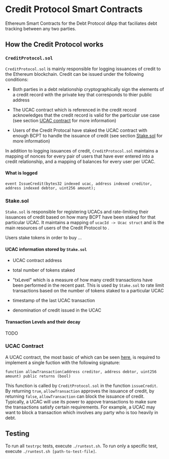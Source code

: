 # Credit Protocol Smart Contracts

Ethereum Smart Contracts for the Debt Protocol dApp that faciliates debt
tracking between any two parties.

## How the Credit Protocol works

### `CreditProtocol.sol`

`CreditProtocol.sol` is mainly responsible for logging issuances of credit to
the Ethereum blockchain. Credit can be issued under the following conditions:

- Both parties in a debt relationship cryptographically sign the elements of
a credit record with the private key that corresponds to thier public address

- The UCAC contract which is referenced in the credit record acknowledges that
the credit record is valid for the particular use case (see section
[UCAC contract](#UCAC-Contract) for more information)

- Users of the Credit Protocal have staked the UCAC contract with enough BCPT
to handle the issuance of credit (see section [Stake.sol](#Stake.sol) for more information)

In addition to logging issuances of credit, `CreditProtocol.sol` maintains
a mapping of nonces for every pair of users that have ever entered into
a credit relationship, and a mapping of balances for every user per UCAC.

#### What is logged

```
event IssueCredit(bytes32 indexed ucac, address indexed creditor, address indexed debtor, uint256 amount);
```

### Stake.sol

`Stake.sol` is responsible for registering UCACs and rate-limiting their
issuances of credit based on how many BCPT have been staked for that particular
UCAC. It maintains a mapping of `ucacId -> Ucac struct` and is the main
resources of users of the Credit Protocol to .

Users stake tokens in order to buy ...

#### UCAC information stored by `Stake.sol`

- UCAC contract address
- total number of tokens staked
- "txLevel" which is a measure of how many credit transactions have been
performed in the recent past. This is used by `Stake.sol` to rate limit
transactions based on the number of tokens staked to a particular UCAC

- timestamp of the last UCAC transaction
- denomination of credit issued in the UCAC

#### Transaction Levels and their decay

TODO

### UCAC Contract

A UCAC contract, the most basic of which can be seen
[here](contracts/BasicUCAC.sol), is required to implement a single fuction with
the following signature:

```
function allowTransaction(address creditor, address debtor, uint256 amount) public returns (bool)
```

This function is called by `CreditProtocol.sol` in the function `issueCredit`.
By returning `true`, `allowTransaction` approves the issuance of credit, by
returning `false`, `allowTransaction` can block the issuance of credit.
Typically, a UCAC will use its power to appove transactions to make sure the
transactions satisfy certain requirements. For example, a UCAC may want to
block a transaction which involves any party who is too heavily in debt.

## Testing

To run all `testrpc` tests, execute `./runtest.sh`. To run only a specific
test, execute `./runtest.sh [path-to-test-file]`.

